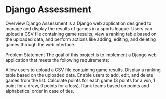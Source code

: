 <strong><h1>Django Assessment</h1></strong>
Overview
Django Assessment is a Django web application designed to manage and display the results of games in a sports league. Users can upload a CSV file containing game results, view a ranking table based on the uploaded data, and perform actions like adding, editing, and deleting games through the web interface.

Problem Statement
The goal of this project is to implement a Django web application that meets the following requirements:

Allow users to upload a CSV file containing game results.
Display a ranking table based on the uploaded data.
Enable users to add, edit, and delete games from the list.
Calculate points for each game (3 points for a win, 1 point for a draw, 0 points for a loss).
Rank teams based on points and alphabetical order in case of ties.
